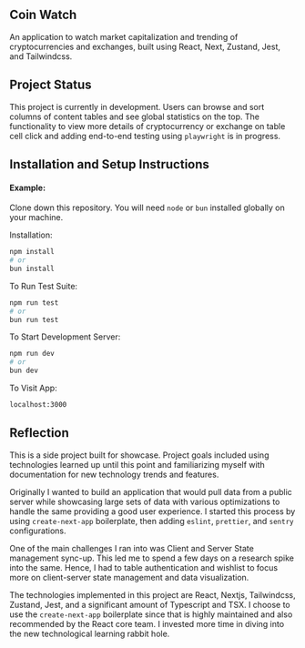 ## Coin Watch

An application to watch market capitalization and trending of cryptocurrencies and exchanges, built using React, Next, Zustand, Jest, and Tailwindcss.

## Project Status

This project is currently in development. Users can browse and sort columns of content tables and see global statistics on the top. The functionality to view more details of cryptocurrency or exchange on table cell click and adding end-to-end testing using `playwright` is in progress.

## Installation and Setup Instructions

#### Example:

Clone down this repository. You will need `node` or `bun` installed globally on your machine.

Installation:

```bash
npm install
# or
bun install
```

To Run Test Suite:

```bash
npm run test
# or
bun run test
```

To Start Development Server:

```bash
npm run dev
# or
bun dev
```

To Visit App:

```bash
localhost:3000
```

## Reflection

This is a side project built for showcase. Project goals included using technologies learned up until this point and familiarizing myself with documentation for new technology trends and features.

Originally I wanted to build an application that would pull data from a public server while showcasing large sets of data with various optimizations to handle the same providing a good user experience. I started this process by using `create-next-app` boilerplate, then adding `eslint`, `prettier`, and `sentry` configurations.

One of the main challenges I ran into was Client and Server State management sync-up. This led me to spend a few days on a research spike into the same. Hence, I had to table authentication and wishlist to focus more on client-server state management and data visualization.

The technologies implemented in this project are React, Nextjs, Tailwindcss, Zustand, Jest, and a significant amount of Typescript and TSX. I choose to use the `create-next-app` boilerplate since that is highly maintained and also recommended by the React core team. I invested more time in diving into the new technological learning rabbit hole.
